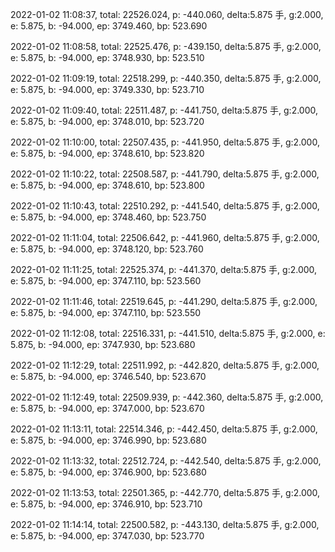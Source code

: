 2022-01-02 11:08:37, total: 22526.024, p: -440.060, delta:5.875 手, g:2.000, e: 5.875, b: -94.000, ep: 3749.460, bp: 523.690

2022-01-02 11:08:58, total: 22525.476, p: -439.150, delta:5.875 手, g:2.000, e: 5.875, b: -94.000, ep: 3748.930, bp: 523.510

2022-01-02 11:09:19, total: 22518.299, p: -440.350, delta:5.875 手, g:2.000, e: 5.875, b: -94.000, ep: 3749.330, bp: 523.710

2022-01-02 11:09:40, total: 22511.487, p: -441.750, delta:5.875 手, g:2.000, e: 5.875, b: -94.000, ep: 3748.010, bp: 523.720

2022-01-02 11:10:00, total: 22507.435, p: -441.950, delta:5.875 手, g:2.000, e: 5.875, b: -94.000, ep: 3748.610, bp: 523.820

2022-01-02 11:10:22, total: 22508.587, p: -441.790, delta:5.875 手, g:2.000, e: 5.875, b: -94.000, ep: 3748.610, bp: 523.800

2022-01-02 11:10:43, total: 22510.292, p: -441.540, delta:5.875 手, g:2.000, e: 5.875, b: -94.000, ep: 3748.460, bp: 523.750

2022-01-02 11:11:04, total: 22506.642, p: -441.960, delta:5.875 手, g:2.000, e: 5.875, b: -94.000, ep: 3748.120, bp: 523.760

2022-01-02 11:11:25, total: 22525.374, p: -441.370, delta:5.875 手, g:2.000, e: 5.875, b: -94.000, ep: 3747.110, bp: 523.560

2022-01-02 11:11:46, total: 22519.645, p: -441.290, delta:5.875 手, g:2.000, e: 5.875, b: -94.000, ep: 3747.110, bp: 523.550

2022-01-02 11:12:08, total: 22516.331, p: -441.510, delta:5.875 手, g:2.000, e: 5.875, b: -94.000, ep: 3747.930, bp: 523.680

2022-01-02 11:12:29, total: 22511.992, p: -442.820, delta:5.875 手, g:2.000, e: 5.875, b: -94.000, ep: 3746.540, bp: 523.670

2022-01-02 11:12:49, total: 22509.939, p: -442.360, delta:5.875 手, g:2.000, e: 5.875, b: -94.000, ep: 3747.000, bp: 523.670

2022-01-02 11:13:11, total: 22514.346, p: -442.450, delta:5.875 手, g:2.000, e: 5.875, b: -94.000, ep: 3746.990, bp: 523.680

2022-01-02 11:13:32, total: 22512.724, p: -442.540, delta:5.875 手, g:2.000, e: 5.875, b: -94.000, ep: 3746.900, bp: 523.680

2022-01-02 11:13:53, total: 22501.365, p: -442.770, delta:5.875 手, g:2.000, e: 5.875, b: -94.000, ep: 3746.910, bp: 523.710

2022-01-02 11:14:14, total: 22500.582, p: -443.130, delta:5.875 手, g:2.000, e: 5.875, b: -94.000, ep: 3747.030, bp: 523.770